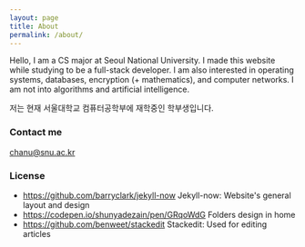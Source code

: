 ```yaml
---
layout: page
title: About
permalink: /about/
---
```


Hello, I am a CS major at Seoul National University. I made this website while studying to be a full-stack developer. I am also interested in operating systems, databases, encryption (+ mathematics), and computer networks. I am not into algorithms and artificial intelligence.

저는 현재 서울대학교 컴퓨터공학부에 재학중인 학부생입니다.

### Contact me

[chanu@snu.ac.kr](mailto:chanu@snu.ac.kr)

### License
* https://github.com/barryclark/jekyll-now
Jekyll-now: Website's general layout and design
* https://codepen.io/shunyadezain/pen/GRqoWdG
Folders design in home
* https://github.com/benweet/stackedit
Stackedit: Used for editing articles
<!--stackedit_data:
eyJoaXN0b3J5IjpbMTIyMDU5NTYyNyw4ODMwNjg5MTQsMTMwMz
AzNzE2MSwxNTIyNzkxMDk3LDE1MDY2NDczMzJdfQ==
-->